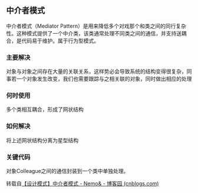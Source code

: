 ## 中介者模式

中介者模式（Mediator Pattern）是用来降低多个对戏那个和类之间的同行复杂性。这种模式提供了一个中介类，该类通常处理不同类之间的通信，并支持送耦合，是代码易于维护。属于行为型模式。

### 主要解决

对象与对象之间存在大量的关联关系，这样势必会导致系统的结构变得很复杂，同事若一个对象发生改变，我们也需要跟踪与之相关联的对象，同时做出相应的处理

### 何时使用

多个类相互耦合，形成了网状结构

### 如何解决

将上述网状结构分离为星型结构

### 关键代码

对象Colleague之间的通信封装到一个类中单独处理。



转载自[【设计模式】中介者模式 - Nemo& - 博客园 (cnblogs.com)](https://www.cnblogs.com/blknemo/p/13259659.html)